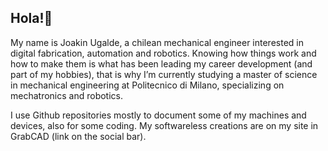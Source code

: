 ## Hola!👋

My name is Joakin Ugalde, a chilean mechanical engineer interested in digital fabrication, automation and robotics. Knowing how things work and how to make them is what has been leading my career development (and part of my hobbies), that is why I’m currently studying a master of science in mechanical engineering at Politecnico di Milano, specializing on mechatronics and robotics.

I use Github repositories mostly to document some of my machines and devices, also for some coding. My softwareless creations are on my site in GrabCAD (link on the social bar).

<!--
**jkugalde/jkugalde** is a ✨ _special_ ✨ repository because its `README.md` (this file) appears on your GitHub profile.

Here are some ideas to get you started:

- 🔭 I’m currently working on ...
- 🌱 I’m currently learning ...
- 👯 I’m looking to collaborate on ...
- 🤔 I’m looking for help with ...
- 💬 Ask me about ...
- 📫 How to reach me: ...
- 😄 Pronouns: ...
- ⚡ Fun fact: ...
-->
